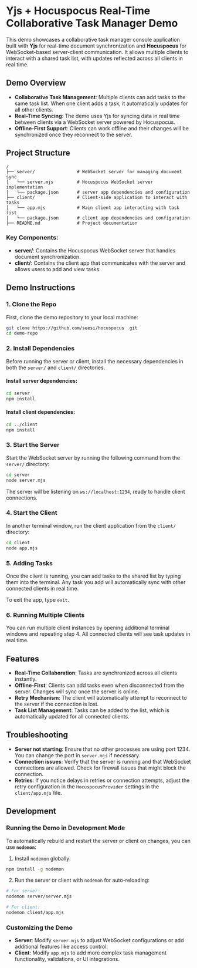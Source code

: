 
# Yjs + Hocuspocus Real-Time Collaborative Task Manager Demo

This demo showcases a collaborative task manager console application built with **Yjs** for real-time document synchronization and **Hocuspocus** for WebSocket-based server-client communication. It allows multiple clients to interact with a shared task list, with updates reflected across all clients in real time.

## Demo Overview

- **Collaborative Task Management**: Multiple clients can add tasks to the same task list. When one client adds a task, it automatically updates for all other clients.
- **Real-Time Syncing**: The demo uses Yjs for syncing data in real time between clients via a WebSocket server powered by Hocuspocus.
- **Offline-First Support**: Clients can work offline and their changes will be synchronized once they reconnect to the server.

## Project Structure

```
/
├── server/                # WebSocket server for managing document sync
│   └── server.mjs         # Hocuspocus WebSocket server implementation
|   └── package.json       # server app dependencies and configuration
├── client/                # Client-side application to interact with tasks
│   └── app.mjs            # Main client app interacting with task list
|   └── package.json       # client app dependencies and configuration
├── README.md              # Project documentation
```

### Key Components:
- **server/**: Contains the Hocuspocus WebSocket server that handles document synchronization.
- **client/**: Contains the client app that communicates with the server and allows users to add and view tasks.

## Demo Instructions

### 1. Clone the Repo

First, clone the demo repository to your local machine:

```bash
git clone https://github.com/seesi/hocuspocus .git
cd demo-repo
```

### 2. Install Dependencies

Before running the server or client, install the necessary dependencies in both the `server/` and `client/` directories.

#### Install server dependencies:

```bash
cd server
npm install
```

#### Install client dependencies:

```bash
cd ../client
npm install
```

### 3. Start the Server

Start the WebSocket server by running the following command from the `server/` directory:

```bash
cd server
node server.mjs
```

The server will be listening on `ws://localhost:1234`, ready to handle client connections.

### 4. Start the Client

In another terminal window, run the client application from the `client/` directory:

```bash
cd client
node app.mjs
```

### 5. Adding Tasks

Once the client is running, you can add tasks to the shared list by typing them into the terminal. Any task you add will automatically sync with other connected clients in real time.

To exit the app, type `exit`.

### 6. Running Multiple Clients

You can run multiple client instances by opening additional terminal windows and repeating step 4. All connected clients will see task updates in real time.

## Features

- **Real-Time Collaboration**: Tasks are synchronized across all clients instantly.
- **Offline-First**: Clients can add tasks even when disconnected from the server. Changes will sync once the server is online.
- **Retry Mechanism**: The client will automatically attempt to reconnect to the server if the connection is lost.
- **Task List Management**: Tasks can be added to the list, which is automatically updated for all connected clients.

## Troubleshooting

- **Server not starting**: Ensure that no other processes are using port 1234. You can change the port in `server.mjs` if necessary.
- **Connection issues**: Verify that the server is running and that WebSocket connections are allowed. Check for firewall issues that might block the connection.
- **Retries**: If you notice delays in retries or connection attempts, adjust the retry configuration in the `HocuspocusProvider` settings in the `client/app.mjs` file.

## Development

### Running the Demo in Development Mode

To automatically rebuild and restart the server or client on changes, you can use **`nodemon`**:

1. Install `nodemon` globally:

```bash
npm install -g nodemon
```

2. Run the server or client with `nodemon` for auto-reloading:

```bash
# For server:
nodemon server/server.mjs

# For client:
nodemon client/app.mjs
```

### Customizing the Demo

- **Server**: Modify `server.mjs` to adjust WebSocket configurations or add additional features like access control.
- **Client**: Modify `app.mjs` to add more complex task management functionality, validations, or UI integrations.

